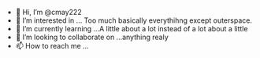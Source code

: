 - 👋 Hi, I’m @cmay222
- 👀 I’m interested in ... Too much basically everythihng except outerspace.  
- 🌱 I’m currently learning ...A little about a lot instead of a lot about a little
- 💞️ I’m looking to collaborate on ...anything realy
- 📫 How to reach me ...

<!---
cmay222/cmay222 is a ✨ special ✨ repository because its `README.md` (this file) appears on your GitHub profile.
You can click the Preview link to take a look at your changes.
--->
